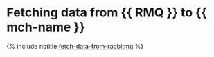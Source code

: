 # Fetching data from {{ RMQ }} to {{ mch-name }}

{% include notitle [fetch-data-from-rabbitmq](../../_tutorials/dataplatform/fetch-data-from-rabbitmq.md) %}
